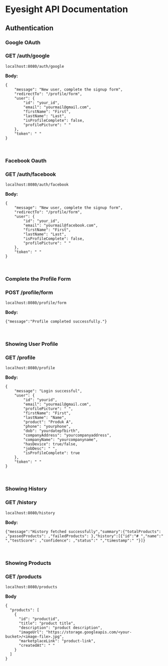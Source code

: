 # Eyesight API Documentation

## Authentication

### Google OAuth
### GET /auth/google
`localhost:8080/auth/google`

**Body:**
```
{
    "message": "New user, complete the signup form",
    "redirectTo": "/profile/form",
    "user": {
        "id": "your_id",
        "email": "yourmail@gmail.com",
        "firstName": "First",
        "lastName": "Last",
        "isProfileComplete": false,
        "profilePicture": " "
    },
    "token": " "
}
```
<br>

### Facebook Oauth
### GET /auth/facebook
`localhost:8080/auth/facebook`

**Body:**
```
{
    "message": "New user, complete the signup form",
    "redirectTo": "/profile/form",
    "user": {
        "id": "your_id",
        "email": "yourmail@facebook.com",
        "firstName": "First",
        "lastName": "Last",
        "isProfileComplete": false,
        "profilePicture": " "
    },
    "token": " "
}
```

<br>

### Complete the Profile Form
### POST /profile/form
`localhost:8080/profile/form`

**Body:**
```
{"message":"Profile completed successfully."}
```

<br>

### Showing User Profile
### GET /profile
`localhost:8080/profile`

**Body:**
```
{
    "message": "Login successful",
    "user": {
        "id": "yourid",
        "email": "yourmail@gmail.com",
        "profilePicture": " ",
        "firstName": "First",
        "lastName": "Name",
        "product": "Produk A",
        "phone": "yourphone",
        "dob": "yourdatepfbirth",
        "companyAddress": "yourcompanyaddress",
        "companyName": "yourcompanyname",
        "hasDevice": true/false,
        "jobDesc": " ",
        "isProfileComplete": true
    },
    "token": " "
}
```

<br>

### Showing History
### GET /history
`localhost:8080/history`

**Body:**

```
{"message":"History fetched successfully","summary":{"totalProducts": ,"passedProducts": ,"failedProducts": },"history":[{"id":"# ","name":" ","testScore": ,"confidence": ,"status":" ","timestamp":" "}]}
```

<br>

### Showing Products
### GET /products
`localhost:8080/products`

**Body**

```
{
  "products": [
    {
      "id": "productid",
      "title": "product title",
      "description": "product description",
      "imageUrl": "https://storage.googleapis.com/<your-bucket>/<image-file>.jpg",
      "marketplaceLink": "product-link",
      "createdAt": " "
    }
  ]
}

```